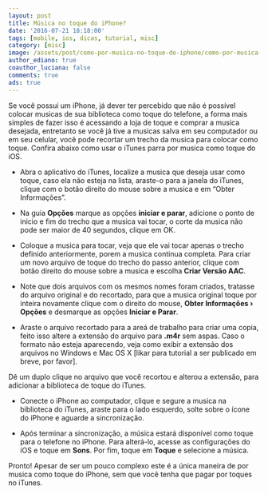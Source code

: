 ```yaml
---
layout: post
title: Música no toque do iPhone?
date: '2016-07-21 18:18:00'
tags: [mobile, ios, dicas, tutorial, misc]
category: [misc]
image: /assets/post/como-por-musica-no-toque-do-iphone/como-por-musica-no-toque-do-iphone.jpg
author_ediano: true
coauthor_luciana: false
comments: true
ads: true
---
```


Se você possui um iPhone, já dever ter percebido que não é possível colocar musicas de sua biblioteca como toque do telefone, a forma mais simples de fazer isso é acessando a loja de toque e comprar a musica desejada, entretanto se você já tive a musicas salva em seu computador ou em seu celular, você pode recortar um trecho da musica para colocar como toque. Confira abaixo como usar o iTunes parra por musica como toque do iOS.

* Abra o aplicativo do iTunes, localize a musica que deseja usar como toque, caso ela não esteja na lista, araste-o para a janela do iTunes, clique com o botão direito do mouse sobre a musica e em “Obter Informações”.

* Na guia **Opções** marque as opções **iniciar e parar**, adicione o ponto de inicio e fim do trecho que a musica vai tocar, o corte da musica não pode ser maior de 40 segundos, clique em OK.

* Coloque a musica para tocar, veja que ele vai tocar apenas o trecho definido anteriormente, porem a musica continua completa. Para criar um novo arquivo de toque do trecho do passo anterior, clique com botão direito do mouse sobre a musica e escolha **Criar Versão AAC**.

* Note que dois arquivos com os mesmos nomes foram criados, tratasse do arquivo original e do recortado, para que a musica original toque por inteira novamente clique com o direito do mouse, **Obter Informações › Opções** e desmarque as opções **Iniciar e Parar**.

* Araste o arquivo recortado para a areá de trabalho para criar uma copia, feito isso altere a extensão do arquivo para **.m4r** sem aspas. Caso o formato não esteja aparecendo, veja como exibir a extensão dos arquivos no Windows e Mac OS X [likar para tutorial a ser publicado em breve, por favor].

Dê um duplo clique no arquivo que você recortou e alterou a extensão, para adicionar a biblioteca de toque do iTunes.

* Conecte o iPhone ao computador, clique e segure a musica na biblioteca do iTunes, araste para o lado esquerdo, solte sobre o ícone do iPhone e aguarde a sincronização.

* Após terminar a sincronização, a música estará disponível como toque para o telefone no iPhone. Para alterá-lo, acesse as configurações do iOS e toque em **Sons**. Por fim, toque em **Toque** e selecione a música.

Pronto! Apesar de ser um pouco complexo este é a única maneira de por musica como toque do iPhone, sem que você tenha que pagar por toques no iTunes.